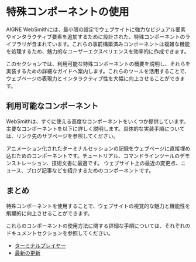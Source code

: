 # 特殊コンポーネントの使用

AIGNE WebSmithには、最小限の設定でウェブサイトに強力なビジュアル要素やインタラクティブ要素を追加するために設計された、特殊コンポーネントのライブラリが含まれています。これらの事前構築済みコンポーネントは複雑な機能を処理するため、魅力的なユーザーエクスペリエンスを効率的に作成できます。

このセクションでは、利用可能な特殊コンポーネントの概要を説明し、それらを実装するための詳細なガイドへ案内します。これらのツールを活用することで、ウェブページの表現力とインタラクティブ性を大幅に向上させることができます。

## 利用可能なコンポーネント

WebSmithは、すぐに使える高度なコンポーネントをいくつか提供しています。主要なコンポーネントを以下に詳しく説明します。具体的な実装手順については、リンク先のサブページを参照してください。

<x-cards data-columns="1">
  <x-card data-title="ターミナルプレイヤー" data-icon="lucide:terminal" data-href="/advanced-features/using-special-components/terminal-player">
    アニメーション化されたターミナルセッションの記録をウェブページに直接埋め込むためのコンポーネントです。チュートリアル、コマンドラインツールのデモンストレーション、技術文書に最適です。
  </x-card>
  <x-card data-title="最新の更新" data-icon="lucide:newspaper" data-href="/advanced-features/using-special-components/latest-updates">
    ウェブサイト上の最近の変更点、ニュース、ブログ記事などを紹介するためのコンポーネントです。
  </x-card>
</x-cards>

## まとめ

特殊コンポーネントを使用することで、ウェブサイトの視覚的な魅力と機能性を飛躍的に向上させることができます。

これらのコンポーネントの使用方法に関する詳細な手順については、それぞれのドキュメントセクションを参照してください。

- [ターミナルプレイヤー](./advanced-features-using-special-components-terminal-player.md)
- [最新の更新](./advanced-features-using-special-components-latest-updates.md)